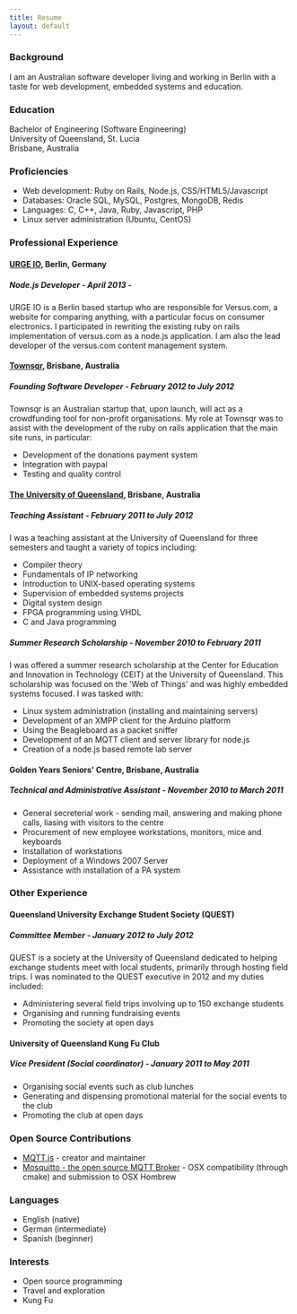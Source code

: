 ```yaml
---
title: Resume
layout: default
---
```


### Background

I am an Australian software developer living and working in
Berlin with a taste for web development, embedded systems
and education.

### Education

Bachelor of Engineering (Software Engineering)  
University of Queensland, St. Lucia  
Brisbane, Australia  

### Proficiencies

* Web development: Ruby on Rails, Node.js, CSS/HTML5/Javascript
* Databases: Oracle SQL, MySQL, Postgres, MongoDB, Redis
* Languages: C, C++, Java, Ruby, Javascript, PHP
* Linux server administration (Ubuntu, CentOS)

### Professional Experience

#### [URGE IO](http://versus.com), Berlin, Germany

##### Node.js Developer - April 2013 -

URGE IO is a Berlin based startup who are responsible for Versus.com,
a website for comparing anything, with a particular focus on consumer
electronics. I participated in rewriting the existing ruby on rails
implementation of versus.com as a node.js application. I am also
the lead developer of the versus.com content management system.

#### [Townsqr](http://townsqr.com.au), Brisbane, Australia

##### Founding Software Developer - February 2012 to July 2012

Townsqr is an Australian startup that, upon launch, will act
as a crowdfunding tool for non-profit organisations. My role
at Townsqr was to assist with the development of the ruby on rails
application that the main site runs, in particular:

* Development of the donations payment system
* Integration with paypal
* Testing and quality control

#### [The University of Queensland](http://uq.edu.au), Brisbane, Australia

##### Teaching Assistant - February 2011 to July 2012

I was a teaching assistant at the University of Queensland for
three semesters and taught a variety of topics including:

* Compiler theory
* Fundamentals of IP networking
* Introduction to UNIX-based operating systems
* Supervision of embedded systems projects
* Digital system design
* FPGA programming using VHDL
* C and Java programming

##### Summer Research Scholarship - November 2010 to February 2011

I was offered a summer research scholarship at the Center for Education 
and Innovation in Technology (CEIT) at the University of Queensland. 
This scholarship was focused on the 'Web of Things' and was highly
embedded systems focused. I was tasked with:

* Linux system administration (installing and maintaining servers)
* Development of an XMPP client for the Arduino platform
* Using the Beagleboard as a packet sniffer
* Development of an MQTT client and server library for node.js
* Creation of a node.js based remote lab server

#### Golden Years Seniors' Centre, Brisbane, Australia

##### Technical and Administrative Assistant - November 2010 to March 2011

* General secreterial work - sending mail, answering and making 
phone calls, liasing with visitors to the centre
* Procurement of new employee workstations, monitors, mice and keyboards
* Installation of workstations
* Deployment of a Windows 2007 Server
* Assistance with installation of a PA system

### Other Experience

#### Queensland University Exchange Student Society (QUEST)

##### Committee Member - January 2012 to July 2012

QUEST is a society at the University of Queensland dedicated to helping exchange students meet with local students, primarily through hosting field trips. I was nominated to the QUEST executive in 2012 and my duties included:

* Administering several field trips involving up to 150 exchange students
* Organising and running fundraising events
* Promoting the society at open days

#### University of Queensland Kung Fu Club

##### Vice President (Social coordinator) - January 2011 to May 2011

* Organising social events such as club lunches
* Generating and dispensing promotional material for the social events to the club
* Promoting the club at open days

### Open Source Contributions

* [MQTT.js](http://github.com/adamvr/MQTT.js) - creator and maintainer
* [Mosquitto - the open source MQTT Broker](http://mosquitto.org) - OSX compatibility (through cmake) and submission to OSX Hombrew

### Languages

* English (native)
* German (intermediate)
* Spanish (beginner)

### Interests

* Open source programming
* Travel and exploration
* Kung Fu
